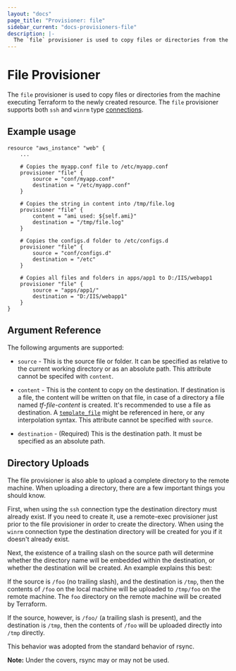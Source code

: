 ```yaml
---
layout: "docs"
page_title: "Provisioner: file"
sidebar_current: "docs-provisioners-file"
description: |-
  The `file` provisioner is used to copy files or directories from the machine executing Terraform to the newly created resource. The `file` provisioner supports both `ssh` and `winrm` type connections.
---
```


# File Provisioner

The `file` provisioner is used to copy files or directories from the machine
executing Terraform to the newly created resource. The `file` provisioner
supports both `ssh` and `winrm` type [connections](/docs/provisioners/connection.html).

## Example usage

```
resource "aws_instance" "web" {
    ...

    # Copies the myapp.conf file to /etc/myapp.conf
    provisioner "file" {
        source = "conf/myapp.conf"
        destination = "/etc/myapp.conf"
    }

    # Copies the string in content into /tmp/file.log
    provisioner "file" {
        content = "ami used: ${self.ami}"
        destination = "/tmp/file.log"
    }

    # Copies the configs.d folder to /etc/configs.d
    provisioner "file" {
        source = "conf/configs.d"
        destination = "/etc"
    }

    # Copies all files and folders in apps/app1 to D:/IIS/webapp1
    provisioner "file" {
        source = "apps/app1/"
        destination = "D:/IIS/webapp1"
    }
}
```

## Argument Reference

The following arguments are supported:

* `source` - This is the source file or folder. It can be specified as relative
  to the current working directory or as an absolute path. This attribute cannot be specifed with `content`.

* `content` - This is the content to copy on the destination. If destination is a file,
  the content will be written on that file, in case of a directory a file named
  *tf-file-content* is created. It's recommended to use a file as destination. A
  [`template_file`](/docs/providers/template/index.html) might be referenced in here, or
  any interpolation syntax. This attribute cannot be specified with `source`.

* `destination` - (Required) This is the destination path. It must be specified as an
  absolute path.

## Directory Uploads

The file provisioner is also able to upload a complete directory to the remote machine.
When uploading a directory, there are a few important things you should know.

First, when using the `ssh` connection type the destination directory must already exist.
If you need to create it, use a remote-exec provisioner just prior to the file provisioner
in order to create the directory. When using the `winrm` connection type the destination
directory will be created for you if it doesn't already exist.

Next, the existence of a trailing slash on the source path will determine whether the
directory name will be embedded within the destination, or whether the destination will
be created. An example explains this best:

If the source is `/foo` (no trailing slash), and the destination is `/tmp`, then the contents
of `/foo` on the local machine will be uploaded to `/tmp/foo` on the remote machine. The
`foo` directory on the remote machine will be created by Terraform.

If the source, however, is `/foo/` (a trailing slash is present), and the destination is
`/tmp`, then the contents of `/foo` will be uploaded directly into `/tmp` directly.

This behavior was adopted from the standard behavior of rsync. 

**Note:** Under the covers, rsync may or may not be used.
